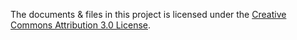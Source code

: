 The documents & files in this project is licensed under the [Creative Commons Attribution 3.0 License](https://creativecommons.org/licenses/by/3.0/).
